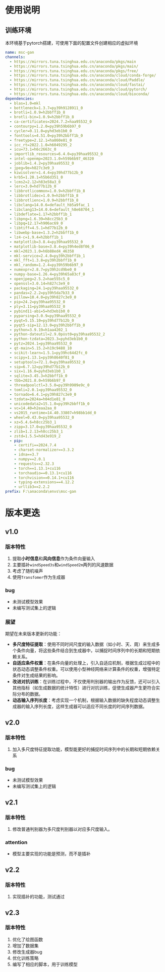 # 使用说明

## 训练环境

本环境基于pytorch搭建，可使用下面的配置文件创建相应的虚拟环境

```yaml
name: msc-gan
channels:
  - https://mirrors.tuna.tsinghua.edu.cn/anaconda/pkgs/main
  - https://mirrors.tuna.tsinghua.edu.cn/anaconda/pkgs/main/
  - https://mirrors.tuna.tsinghua.edu.cn/anaconda/pkgs/free/
  - https://mirrors.tuna.tsinghua.edu.cn/anaconda/cloud/conda-forge/
  - https://mirrors.tuna.tsinghua.edu.cn/anaconda/cloud/Paddle/
  - https://mirrors.tuna.tsinghua.edu.cn/anaconda/cloud/fastai/
  - https://mirrors.tuna.tsinghua.edu.cn/anaconda/cloud/pytorch/
  - https://mirrors.tuna.tsinghua.edu.cn/anaconda/cloud/bioconda/
dependencies:
  - blas=1.0=mkl
  - bottleneck=1.3.7=py39h9128911_0
  - brotli=1.0.9=h2bbff1b_8
  - brotli-bin=1.0.9=h2bbff1b_8
  - ca-certificates=2024.7.2=haa95532_0
  - contourpy=1.2.0=py39h59b6b97_0
  - cycler=0.11.0=pyhd3eb1b0_0
  - fonttools=4.51.0=py39h2bbff1b_0
  - freetype=2.12.1=ha860e81_0
  - icc_rt=2022.1.0=h6049295_2
  - icu=73.1=h6c2663c_0
  - importlib_resources=6.4.0=py39haa95532_0
  - intel-openmp=2023.1.0=h59b6b97_46320
  - joblib=1.4.2=py39haa95532_0
  - jpeg=9e=h827c3e9_3
  - kiwisolver=1.4.4=py39hd77b12b_0
  - krb5=1.20.1=h5b6d351_0
  - lcms2=2.12=h83e58a3_0
  - lerc=3.0=hd77b12b_0
  - libbrotlicommon=1.0.9=h2bbff1b_8
  - libbrotlidec=1.0.9=h2bbff1b_8
  - libbrotlienc=1.0.9=h2bbff1b_8
  - libclang=14.0.6=default_hb5a9fac_1
  - libclang13=14.0.6=default_h8e68704_1
  - libdeflate=1.17=h2bbff1b_1
  - libpng=1.6.39=h8cc25b3_0
  - libpq=12.17=h906ac69_0
  - libtiff=4.5.1=hd77b12b_0
  - libwebp-base=1.3.2=h2bbff1b_0
  - lz4-c=1.9.4=h2bbff1b_1
  - matplotlib=3.8.4=py39haa95532_0
  - matplotlib-base=3.8.4=py39h4ed8f06_0
  - mkl=2023.1.0=h6b88ed4_46358
  - mkl-service=2.4.0=py39h2bbff1b_1
  - mkl_fft=1.3.8=py39h2bbff1b_0
  - mkl_random=1.2.4=py39h59b6b97_0
  - numexpr=2.8.7=py39h2cd9be0_0
  - numpy-base=1.26.4=py39h65a83cf_0
  - openjpeg=2.5.2=hae555c5_0
  - openssl=3.0.14=h827c3e9_0
  - packaging=24.1=py39haa95532_0
  - pandas=2.2.2=py39h5da7b33_0
  - pillow=10.4.0=py39h827c3e9_0
  - pip=24.2=py39haa95532_0
  - ply=3.11=py39haa95532_0
  - pybind11-abi=5=hd3eb1b0_0
  - pyparsing=3.0.9=py39haa95532_0
  - pyqt=5.15.10=py39hd77b12b_0
  - pyqt5-sip=12.13.0=py39h2bbff1b_0
  - python=3.9.19=h1aa4202_1
  - python-dateutil=2.9.0post0=py39haa95532_2
  - python-tzdata=2023.3=pyhd3eb1b0_0
  - pytz=2024.1=py39haa95532_0
  - qt-main=5.15.2=h19c9488_10
  - scikit-learn=1.5.1=py39hc64d2fc_0
  - scipy=1.13.1=py39h8640f81_0
  - setuptools=72.1.0=py39haa95532_0
  - sip=6.7.12=py39hd77b12b_0
  - six=1.16.0=pyhd3eb1b0_1
  - sqlite=3.45.3=h2bbff1b_0
  - tbb=2021.8.0=h59b6b97_0
  - threadpoolctl=3.5.0=py39h9909e9c_0
  - tomli=2.0.1=py39haa95532_0
  - tornado=6.4.1=py39h827c3e9_0
  - tzdata=2024a=h04d1e81_0
  - unicodedata2=15.1.0=py39h2bbff1b_0
  - vc=14.40=h2eaa2aa_0
  - vs2015_runtime=14.40.33807=h98bb1dd_0
  - wheel=0.43.0=py39haa95532_0
  - xz=5.4.6=h8cc25b3_1
  - zipp=3.17.0=py39haa95532_0
  - zlib=1.2.13=h8cc25b3_1
  - zstd=1.5.5=hd43e919_2
  - pip:
    - certifi==2024.7.4
    - charset-normalizer==3.3.2
    - idna==3.7
    - numpy==2.0.1
    - requests==2.32.3
    - torch==1.13.1+cu116
    - torchaudio==0.13.1+cu116
    - torchvision==0.14.1+cu116
    - typing-extensions==4.12.2
    - urllib3==2.2.2
prefix: F:\anaconda\envs\msc-gan
```


# 版本更迭

## v1.0

### 版本特性

1. 提取**小时信息**和**风向信息**作为条件向量输入
2. 主要插补`windSpeed3s`和`windSpeed2m`两列的风速数据
3. 考虑了随机噪声
4. 使用`Transfomer`作为生成器

### bug

- 未测试模型效果
- 未编写测试集上的逻辑

### 展望

期望在未来版本更新的功能：

- **多尺度特征提取**：使用不同时间尺度的输入数据（如小时、天、周）来生成多个条件向量，将这些条件结合到生成器中，以捕捉时间序列中的长期和短期依赖关系。
- **自适应条件权重**：在条件向量的处理上，引入自适应机制，根据生成过程中的状态动态调整条件权重。可以使用小型神经网络来计算条件的权重，增强特定条件对生成结果的影响。
- **改进对抗训练**：在训练过程中，不仅使用判别器的输出作为反馈，还可以引入其他指标（如生成数据的统计特性）进行对抗训练，促使生成器产生更符合实际分布的数据。
- **动态输入序列长度**：考虑实现一个机制，根据输入数据的缺失程度动态调整生成器的输入序列长度，这样生成器可以适应不同长度的时间序列数据。

## v2.0

### 版本特性

1. 加入多尺度特征提取功能，模型能更好的捕捉时间序列中的长期和短期依赖关系

### bug

- 未测试模型效果
- 未编写测试集上的逻辑

## v2.1

### 版本特性

1. 修改普通判别器为多尺度判别器以对应多尺度输入。

### attention

- 模型主要实现的功能是预测，而不是插补


## v2.2

### 版本特性

1. 实现插补的功能，测试通过

## v2.3

### 版本特性

1. 优化了绘图函数
2. 增加了数据集
3. 修改生成器bug
4. 优化训练策略 
5. 编写了相应的脚本，用于训练模型
